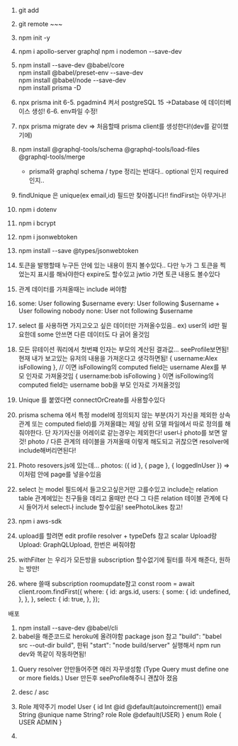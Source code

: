 1. git add
2. git remote ~~~
3. npm init -y
4. npm i apollo-server graphql
   npm i nodemon --save-dev

5. npm install --save-dev @babel/core  
   npm install @babel/preset-env --save-dev  
   npm install @babel/node --save-dev  
   npm install prisma -D

6. npx prisma init
   6-5. pgadmin4 켜서 postgreSQL 15 ->Database 에 데이터베이스 생성!
   6-6. env파일 수정!
7. npx prisma migrate dev => 처음할때 prisma client를 생성한다!(dev를 같이했기에)
8. npm install @graphql-tools/schema @graphql-tools/load-files @graphql-tools/merge

   - prisma와 graphql schema / type 정리는 반대다.. optional 인지 required인지..

9. findUnique 은 unique(ex email,id) 필드만 찾아봅니다!! findFirst는 아무거나!
10. npm i dotenv
11. npm i bcrypt
12. npm i jsonwebtoken
13. npm install --save @types/jsonwebtoken
14. 토큰을 발행할때 누구든 안에 있는 내용이 뭔지 볼수있다.. 다만 누가 그 토큰을 찍었는지 표시를 해놔야한다
    expire도 할수있고 jwtio 가면 토큰 내용도 볼수있다

15. 관계 데이터를 가져올때는 include 써야함
16. some: User following $username
    every: User following $username + User following nobody
    none: User not following $username
17. select 를 사용하면 가지고오고 싶은 데이터만 가져올수있음.. ex) user의 id만 필요한데 some 안쓰면 다른
    데이터도 다 긁어 올것임
18. 모든 뮤테이션 쿼리에서 첫번쨰 인자는 부모의 계산된 결과값... seeProfile보면됨!
    현재 내가 보고있는 유저의 내용을 가져온다고 생각하면됨!
    {
    username:Alex
    isFollowing
    }, // 이면 isFollowing의 computed field는 username Alex를 부모 인자로 가져올것임
    {
    username:bob
    isFollowing
    } 이면 isFollowing의 computed field는 username bob을 부모 인자로 가져올것임
19. Unique 를 붙였다면 connectOrCreate를 사용할수있다
20. prisma schema 에서 특정 model에 정의되지 않는 부분(자기 자신을 제외한 상속 관계 또는 computed field)를 가져올떄는 제일 상위 모델 파일에서 따로 정의를 해줘야한다. 단 자기자신을 어레이로 같는경우는 제외한다! user나 photo를 보면 알것! photo / 다른 관계의 테이블을 가져올때 이렇게 해도되고 귀찮으면 resolver에 include해버리면된다!

21. Photo resovers.js에 있는데... photos: ({ id }, { page }, { loggedInUser }) => 이처럼 안에 page를 넣을수있음

22. select 는 model 필드에서 들고오고싶은거만 고를수있고 include는 relation table 관계에있는 친구들을 데리고 올때만 쓴다 그 다른 relation 테이블 관계에 다시 들어가서 select나 include 할수있음! seePhotoLikes 참고!

23. npm i aws-sdk
24. upload를 할려면 edit profile resolver + typeDefs 참고 scalar Upload랑 Upload: GraphQLUpload, 한번은 써줘야함

25. withFilter 는 우리가 모든방을 subscription 할수없기에 필터를 하게 해준다, 원하는 방만!

26. where 쓸때 subscription roomupdate참고
    const room = await client.room.findFirst({
    where: {
    id: args.id,
    users: {
    some: {
    id: undefined,
    },
    },
    },
    select: {
    id: true,
    },
    });

배포

1.  npm install --save-dev @babel/cli
2.  babel을 해준코드로 heroku에 올려야함 package json 참고
    "build": "babel src --out-dir build", 한뒤
    "start": "node build/server" 실행해서 npm run dev와 똑같이 작동하면됨!

<!-- // 새로 만들기 시작 -->

1. Query resolver 안만들어주면 애러 자꾸생성함 (Type Query must define one or more fields.)
   User 만든후 seeProfile해주니 괜찮아 졌음
2. desc / asc
3. Role 제약주기
   model User {
   id Int @id @default(autoincrement())
   email String @unique
   name String?
   role Role @default(USER)
   }
   enum Role {
   USER
   ADMIN
   }

4.
